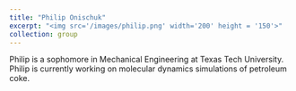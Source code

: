 ```yaml
---
title: "Philip Onischuk"
excerpt: "<img src='/images/philip.png' width='200' height = '150'>"
collection: group
---
```


Philip is a sophomore in Mechanical Engineering at Texas Tech University. Philip is currently working on molecular dynamics simulations of petroleum coke.
